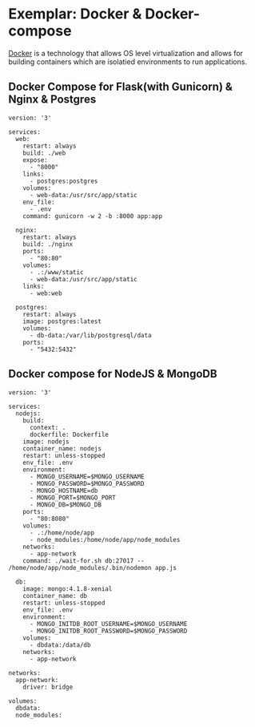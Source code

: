 # Exemplar: Docker & Docker-compose 

[Docker](https://www.docker.com/) is a technology that allows OS level virtualization and allows for building containers which are isolatied environments to run applications. 

## Docker Compose for Flask(with Gunicorn) & Nginx & Postgres

```
version: '3'

services:
  web:
    restart: always
    build: ./web
    expose:
      - "8000"
    links:
      - postgres:postgres
    volumes:
      - web-data:/usr/src/app/static
    env_file: 
      - .env
    command: gunicorn -w 2 -b :8000 app:app

  nginx:
    restart: always
    build: ./nginx
    ports:
      - "80:80"
    volumes:
      - .:/www/static
      - web-data:/usr/src/app/static
    links:
      - web:web

  postgres:
    restart: always
    image: postgres:latest
    volumes:
      - db-data:/var/lib/postgresql/data
    ports:
      - "5432:5432"
```

## Docker compose for NodeJS & MongoDB

```
version: '3'

services:
  nodejs:
    build:
      context: .
      dockerfile: Dockerfile
    image: nodejs
    container_name: nodejs
    restart: unless-stopped
    env_file: .env
    environment:
      - MONGO_USERNAME=$MONGO_USERNAME
      - MONGO_PASSWORD=$MONGO_PASSWORD
      - MONGO_HOSTNAME=db
      - MONGO_PORT=$MONGO_PORT
      - MONGO_DB=$MONGO_DB
    ports:
      - "80:8080"
    volumes:
      - .:/home/node/app
      - node_modules:/home/node/app/node_modules
    networks:
      - app-network
    command: ./wait-for.sh db:27017 -- /home/node/app/node_modules/.bin/nodemon app.js

  db:
    image: mongo:4.1.8-xenial
    container_name: db
    restart: unless-stopped
    env_file: .env
    environment:
      - MONGO_INITDB_ROOT_USERNAME=$MONGO_USERNAME
      - MONGO_INITDB_ROOT_PASSWORD=$MONGO_PASSWORD
    volumes:
      - dbdata:/data/db
    networks:
      - app-network

networks:
  app-network:
    driver: bridge

volumes:
  dbdata:
  node_modules:
```

